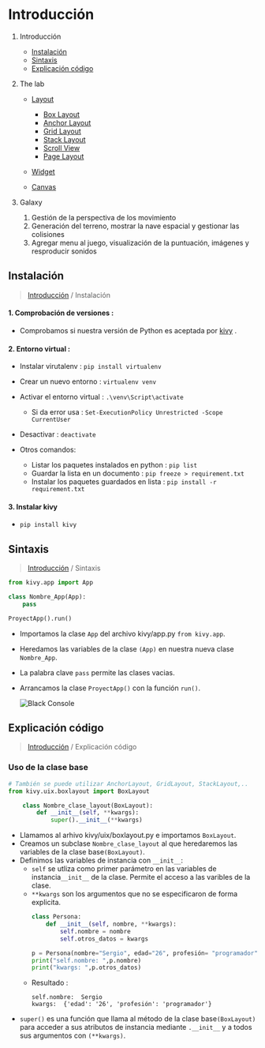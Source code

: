 # Introducción

1. Introducción
    * [Instalación](#instalación)
    * [Sintaxis](#sintaxis)
    * [Explicación código](#explicación-código)
2. The lab  
    * [Layout](/Documentation/Layout/layout.md)  
        * [Box Layout]()  
        * [Anchor Layout]()  
        * [Grid Layout]()  
        * [Stack Layout]()  
        * [Scroll View]()  
        * [Page Layout]()  

    * [Widget](/Documentation/Widget/)  
    * [Canvas](/Documentation/Canvas/)  
    
3. Galaxy
    1. Gestión de la perspectiva de los movimiento
    2. Generación del terreno, mostrar la nave espacial y gestionar las colisiones
    3. Agregar menu al juego, visualización de la puntuación, imágenes y resproducir sonidos

##  Instalación
>[Introducción](#introducción) /  Instalación

#### 1. Comprobación de versiones :
    
* Comprobamos si nuestra versión de Python es aceptada por [kivy](https://kivy.org/doc/stable/gettingstarted/installation.html)  .

#### 2. Entorno virtual :
* Instalar virutalenv : `pip install virtualenv`
* Crear un nuevo entorno : `virtualenv venv`
* Activar el entorno virtual : `.\venv\Script\activate`
    * Si da error usa : `Set-ExecutionPolicy Unrestricted -Scope CurrentUser`
* Desactivar : `deactivate`

* Otros comandos:
    * Listar los paquetes instalados en python : `pip list`
    * Guardar la lista en un documento : `pip freeze > requirement.txt`
    * Instalar los paquetes guardados en lista : `pip install -r requirement.txt`

#### 3. Instalar kivy
* `pip install kivy`

## Sintaxis
>[Introducción](#introducción) /  Sintaxis
```py
from kivy.app import App

class Nombre_App(App):
    pass

ProyectApp().run()
```

- Importamos la clase `App` del archivo kivy/app.py `from kivy.app`.
- Heredamos las variables de la clase `(App)` en nuestra nueva clase `Nombre_App`.
- La palabra clave `pass` permite las clases vacias.
- Arrancamos la clase `ProyectApp()` con la función `run()`.

    ![Black Console](/imgs/introducción/black_console_2.png)

## Explicación código
>[Introducción](#introducción) /  Explicación código

### Uso de la clase base
```py
# También se puede utilizar AnchorLayout, GridLayout, StackLayout,..
from kivy.uix.boxlayout import BoxLayout

    class Nombre_clase_layout(BoxLayout):
        def __init__(self, **kwargs):
            super().__init__(**kwargs)
```
- Llamamos al arhivo kivy/uix/boxlayout.py e importamos `BoxLayout`.
- Creamos un subclase `Nombre_clase_layout` al que heredaremos las variables de la clase base`(BoxLayout)`.
- Definimos las variables de instancia con `__init__`:
    - `self` se utliza como primer parámetro en las variables de instancia`__init__` de la clase. Permite el acceso a las varibles de la clase.
    - `**kwargs` son los argumentos que no se especificaron de forma explicita.
        ```py
        class Persona:
            def __init__(self, nombre, **kwargs):
                self.nombre = nombre
                self.otros_datos = kwargs

        p = Persona(nombre="Sergio", edad="26", profesión= "programador")
        print("self.nombre: ",p.nombre)
        print("kwargs: ",p.otros_datos) 
        ```
    - Resultado :
        ```
        self.nombre:  Sergio
        kwargs:  {'edad': '26', 'profesión': 'programador'}
        ```
- `super()` es una función que llama al método de la clase base`(BoxLayout)` para acceder a sus atributos de instancia mediante `.__init__` y a todos sus argumentos con `(**kwargs)`.




    
